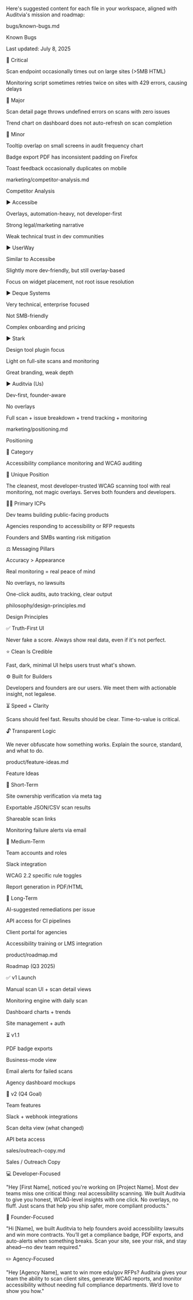 Here's suggested content for each file in your workspace, aligned with Auditvia's mission and roadmap:

bugs/known-bugs.md

Known Bugs

Last updated: July 8, 2025

🔶 Critical

Scan endpoint occasionally times out on large sites (>5MB HTML)

Monitoring script sometimes retries twice on sites with 429 errors, causing delays

🔹 Major

Scan detail page throws undefined errors on scans with zero issues

Trend chart on dashboard does not auto-refresh on scan completion

🔸 Minor

Tooltip overlap on small screens in audit frequency chart

Badge export PDF has inconsistent padding on Firefox

Toast feedback occasionally duplicates on mobile

marketing/competitor-analysis.md

Competitor Analysis

▶️ Accessibe

Overlays, automation-heavy, not developer-first

Strong legal/marketing narrative

Weak technical trust in dev communities

▶️ UserWay

Similar to Accessibe

Slightly more dev-friendly, but still overlay-based

Focus on widget placement, not root issue resolution

▶️ Deque Systems

Very technical, enterprise focused

Not SMB-friendly

Complex onboarding and pricing

▶️ Stark

Design tool plugin focus

Light on full-site scans and monitoring

Great branding, weak depth

▶️ Auditvia (Us)

Dev-first, founder-aware

No overlays

Full scan + issue breakdown + trend tracking + monitoring

marketing/positioning.md

Positioning

🔄 Category

Accessibility compliance monitoring and WCAG auditing

🌟 Unique Position

The cleanest, most developer-trusted WCAG scanning tool with real monitoring, not magic overlays. Serves both founders and developers.

👨‍💻 Primary ICPs

Dev teams building public-facing products

Agencies responding to accessibility or RFP requests

Founders and SMBs wanting risk mitigation

⚖️ Messaging Pillars

Accuracy > Appearance

Real monitoring = real peace of mind

No overlays, no lawsuits

One-click audits, auto tracking, clear output

philosophy/design-principles.md

Design Principles

✅ Truth-First UI

Never fake a score. Always show real data, even if it's not perfect.

⭐ Clean Is Credible

Fast, dark, minimal UI helps users trust what's shown.

⚙ Built for Builders

Developers and founders are our users. We meet them with actionable insight, not legalese.

⏳ Speed + Clarity

Scans should feel fast. Results should be clear. Time-to-value is critical.

🔓 Transparent Logic

We never obfuscate how something works. Explain the source, standard, and what to do.

product/feature-ideas.md

Feature Ideas

🔹 Short-Term

Site ownership verification via meta tag

Exportable JSON/CSV scan results

Shareable scan links

Monitoring failure alerts via email

🔸 Medium-Term

Team accounts and roles

Slack integration

WCAG 2.2 specific rule toggles

Report generation in PDF/HTML

🔶 Long-Term

AI-suggested remediations per issue

API access for CI pipelines

Client portal for agencies

Accessibility training or LMS integration

product/roadmap.md

Roadmap (Q3 2025)

✅ v1 Launch

Manual scan UI + scan detail views

Monitoring engine with daily scan

Dashboard charts + trends

Site management + auth

⏳ v1.1

PDF badge exports

Business-mode view

Email alerts for failed scans

Agency dashboard mockups

🚀 v2 (Q4 Goal)

Team features

Slack + webhook integrations

Scan delta view (what changed)

API beta access

sales/outreach-copy.md

Sales / Outreach Copy

💻 Developer-Focused

"Hey [First Name], noticed you're working on [Project Name]. Most dev teams miss one critical thing: real accessibility scanning. We built Auditvia to give you honest, WCAG-level insights with one click. No overlays, no fluff. Just scans that help you ship safer, more compliant products."

🤝 Founder-Focused

"Hi [Name], we built Auditvia to help founders avoid accessibility lawsuits and win more contracts. You’ll get a compliance badge, PDF exports, and auto-alerts when something breaks. Scan your site, see your risk, and stay ahead—no dev team required."

✏️ Agency-Focused

"Hey [Agency Name], want to win more edu/gov RFPs? Auditvia gives your team the ability to scan client sites, generate WCAG reports, and monitor accessibility without needing full compliance departments. We’d love to show you how."